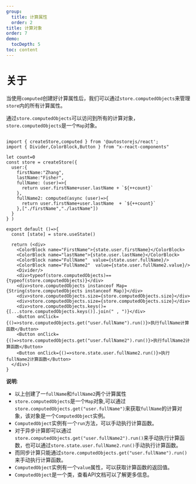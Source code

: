 ```yaml
---
group:
  title: 计算属性
  order: 2
title: 计算对象
order: 7 
demo:
  tocDepth: 5
toc: content
---
```


# 关于

当使用`computed`创建好计算属性后，我们可以通过`store.computedObjects`来管理`store`内的所有计算属性。

通过`store.computedObjects`可以访问到所有的计算对象，`store.computedObjects`是一个`Map`对象。

```tsx

import { createStore,computed } from '@autostorejs/react';
import { Divider,ColorBlock,Button } from "x-react-components"

let count=0
const store = createStore({
  user:{
    firstName:"Zhang",
    lastName:"Fisher",
    fullName: (user)=>{
      return user.firstName+user.lastName + `${++count}`
    },
    fullName2: computed(async (user)=>{
      return user.firstName+user.lastName  + `${++count}`
    },["./firstName","./lastName"]) 
  }
} )

export default ()=>{
  const [state] = store.useState()

  return (<div>
    <ColorBlock name="FirstName">{state.user.firstName}</ColorBlock>
    <ColorBlock name="lastName">{state.user.lastName}</ColorBlock>
    <ColorBlock name="FullName"  value={state.user.fullName}/>
    <ColorBlock name="FullName2"  value={state.user.fullName2.value}/>
    <Divider/>
    <div>typeof(store.computedObjects)=={typeof(store.computedObjects)}</div>
    <div>store.computedObjects instanceof Map={String(store.computedObjects instanceof Map)}</div>
    <div>store.computedObjects.size={store.computedObjects.size}</div>
    <div>store.computedObjects.size={store.computedObjects.size}</div>
    <div>store.computedObjects.keys()={[...store.computedObjects.keys()].join(" , ")}</div>
    <Button onClick={()=>store.computedObjects.get("user.fullName").run()}>执行fullName计算函数</Button>
    <Button onClick={()=>store.computedObjects.get("user.fullName2").run()}>执行fullName2计算函数</Button>
    <Button onClick={()=>store.state.user.fullName2.run()}>执行fullName2计算函数</Button>
  </div>)
}

```

**说明**:

- 以上创建了一`fullName`和`fullName2`两个计算属性
- `store.computedObjects`是一个`Map`对象,可以通过`store.computedObjects.get("user.fullName")`来获取`fullName`的计算对象，该对象是一个`ComputedObject`实例。
- `ComputedObject`实例有一个`run`方法，可以手动执行计算函数。
- 对于异步计算即可以通过`store.computedObjects.get("user.fullName2").run()`来手动执行计算函数，也可以通过`store.state.user.fullName2.run()`手动执行计算函数。
- 而同步计算只能通过`store.computedObjects.get("user.fullName").run()`来手动执行计算函数。
- `ComputedObject`实例有一个`value`属性，可以获取计算函数的返回值。
- `ComputedObject`是一个类，查看API文档可以了解更多信息。